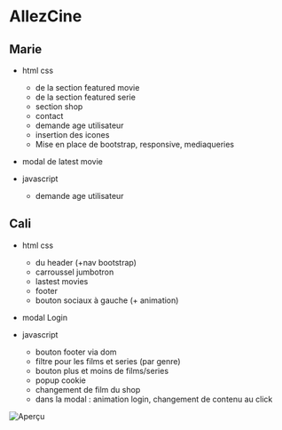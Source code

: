 # AllezCine


## Marie

 + html css 
   + de la section featured movie 
   + de la section featured serie
   + section shop
   + contact
   + demande age utilisateur
   + insertion des icones
   + Mise en place de bootstrap, responsive, mediaqueries
 
 + modal de latest movie 
 
 + javascript 
   + demande age utilisateur

## Cali

+ html css
  + du header (+nav bootstrap)
  + carroussel jumbotron
  + lastest movies
  + footer
  + bouton sociaux à gauche (+ animation)
  
+ modal Login

+ javascript
  + bouton footer via dom
  + filtre pour les films et series (par genre)
  + bouton plus et moins de films/series
  + popup cookie
  + changement de film du shop
  + dans la modal : animation login, changement de contenu au click


![Aperçu](https://preview.ibb.co/dXh10G/Rent_Movies_TI_Front_End_Allez_Cine_Master.png)
